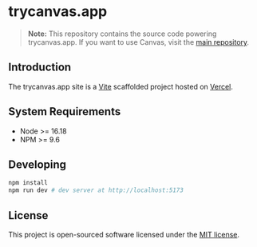 # trycanvas.app

> **Note:** This repository contains the source code powering trycanvas.app. If you want to use Canvas, visit the [main repository](https://github.com/austintoddj/canvas).

## Introduction

The trycanvas.app site is a [Vite](https://vitejs.dev) scaffolded project hosted on [Vercel](https://vercel.com).

## System Requirements

- Node >= 16.18
- NPM >= 9.6

## Developing

```bash
npm install
npm run dev # dev server at http://localhost:5173
```

## License

This project is open-sourced software licensed under the [MIT license](license).
